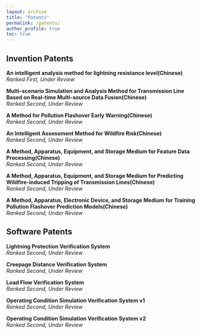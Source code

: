```yaml
---
layout: archive
title: "Patents"
permalink: /patents/
author_profile: true
toc: true
---
```

## Invention Patents
**An intelligent analysis method for lightning resistance level(Chinese)**
<br/>
*Ranked First, Under Review*


**Multi-scenario Simulation and Analysis Method for Transmission Line Based on Real-time Multi-source Data Fusion(Chinese)**
<br/>
*Ranked Second, Under Review*


**A Method for Pollution Flashover Early Warning(Chinese)**
<br/>
*Ranked Second, Under Review*


**An Intelligent Assessment Method for Wildfire Risk(Chinese)**
<br/>
*Ranked Second, Under Review*


**A Method, Apparatus, Equipment, and Storage Medium for Feature Data Processing(Chinese)**
<br/>
*Ranked Second, Under Review*


**A Method, Apparatus, Equipment, and Storage Medium for Predicting Wildfire-induced Tripping of Transmission Lines(Chinese)**
<br/>
*Ranked Second, Under Review*


**A Method, Apparatus, Electronic Device, and Storage Medium for Training Pollution Flashover Prediction Models(Chinese)**
<br/>
*Ranked Second, Under Review*


## Software Patents
**Lightning Protection Verification System**
<br/>
*Ranked Second, Under Review*


**Creepage Distance Verification System**
<br/>
*Ranked Second, Under Review*


**Load Flow Verification System**
<br/>
*Ranked Second, Under Review*


**Operating Condition Simulation Verification System v1**
<br/>
*Ranked Second, Under Review*


**Operating Condition Simulation Verification System v2**
<br/>
*Ranked Second, Under Review*